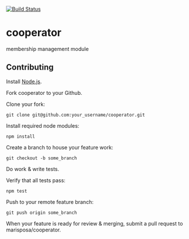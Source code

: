 [![Build Status](https://travis-ci.org/mariposacoop/cooperator.png)](https://travis-ci.org/mariposacoop/cooperator)

cooperator
==========

membership management module

## Contributing

Install [Node.js](http://nodejs.org).

Fork cooperator to your Github.

Clone your fork:

```
git clone git@github.com:your_username/cooperator.git
```

Install required node modules:

```
npm install
```

Create a branch to house your feature work:

```
git checkout -b some_branch
```

Do work & write tests.

Verify that all tests pass:

```
npm test
```

Push to your remote feature branch:

```
git push origin some_branch
```

When your feature is ready for review & merging, submit a pull request to marisposa/cooperator.
